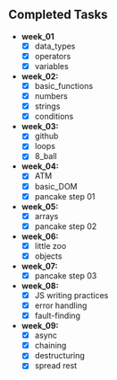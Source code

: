 ## Completed Tasks

- **week_01**
  - [x] data_types
  - [x] operators
  - [x] variables
- **week_02:**
  - [x] basic_functions
  - [x] numbers
  - [x] strings
  - [x] conditions
- **week_03:**
  - [x] github
  - [x] loops
  - [x] 8_ball
- **week_04:**
  - [x] ATM
  - [x] basic_DOM
  - [x] pancake step 01
- **week_05:**
  - [x] arrays
  - [x] pancake step 02
- **week_06:**
  - [x] little zoo
  - [x] objects
- **week_07:**
  - [x] pancake step 03
- **week_08:**
  - [x] JS writing practices
  - [x] error handling
  - [x] fault-finding
- **week_09:**
  - [x] async
  - [x] chaining
  - [x] destructuring
  - [x] spread rest
